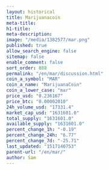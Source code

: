 ```yaml
---
layout: historical
title: Marijuanacoin
meta-title: 
h1-title: 
meta-description: 
image: "/media/1382577/mar.png"
published: true
allow_search_engine: false
sitemap: false
enable_comment: false
sort_order: 888
permalink: "/en/mar/discussion.html"
coin_a_symbol: "MAR"
coin_a_name: "MarijuanaCoin"
coin_a_lower_case: "mar"
price_usd: "0.236167"
price_btc: "0.00002010"
24h_volume_usd: "17331.4"
market_cap_usd: "1631601.0"
total_supply: "1631601.0"
available_supply: "1631601.0"
percent_change_1h: "-0.19"
percent_change_24h: "6.77"
percent_change_7d: "-25.71"
last_updated: "1517140753"
parent-url: "/en/mar/"
author: Sam
---
```


